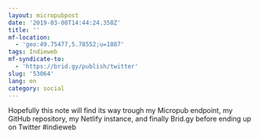 ```yaml
---
layout: micropubpost
date: '2019-03-08T14:44:24.358Z'
title: ''
mf-location:
  - 'geo:49.75477,5.78552;u=1887'
tags: Indieweb
mf-syndicate-to:
  - 'https://brid.gy/publish/twitter'
slug: '53064'
lang: en
category: social
---
```

Hopefully this note will find its way trough my Micropub endpoint, my GitHub repository, my Netlify instance, and finally Brid.gy before ending up on Twitter #indieweb
